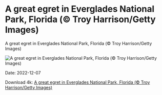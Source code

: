 # A great egret in Everglades National Park, Florida (© Troy Harrison/Getty Images)

A great egret in Everglades National Park, Florida (© Troy Harrison/Getty Images)

![A great egret in Everglades National Park, Florida (© Troy Harrison/Getty Images)](https://bing.com/th?id=OHR.GreatEgret_EN-US1489292796_UHD.jpg&w=1024&h=576)

Date: 2022-12-07

Download 4k: [A great egret in Everglades National Park, Florida (© Troy Harrison/Getty Images)](https://bing.com/th?id=OHR.GreatEgret_EN-US1489292796_UHD.jpg)

